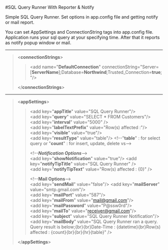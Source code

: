#SQL Query Runner With Reporter & Notify

Simple SQL Query Runner. Set options in app.config file and getting notify or mail report.

You can set AppSettings and ConnectionString tags into app.config file. Application runs your sql query at your specifying time. After that it reports as notify popup window or mail.

----------


> &lt;**connectionStrings**&gt;
> 		
> 
> > &lt;add name="**DefaultConnection**" connectionString="Server=[**ServerName**];Database=**Northwind**;Trusted_Connection=**true**;"/&gt;
> 
> &lt;/**connectionStrings**&gt;


----------

 

> &lt;**appSettings**&gt;
> 
> > &lt;add key="**appTitle**" value="SQL Query Runner"/&gt; 	
> > &lt;add key="**query**" value="SELECT * FROM Customers"/&gt; 	
> > &lt;add key="**interval**" value="5000" /&gt; 	
> > &lt;add key="**labelTextPrefix**" value="Row(s) affected :"/&gt; 	
> > &lt;add key="**visible**" value="true"/&gt; 	
> > &lt;add key="**resultType**" value="table"/&gt; &lt;!--"**table**" : for select query or "**count**" : for
> > insert, update, delete vs--&gt;
> > 
> > &lt;!--***Notification Options***--&gt; 	
> > &lt;add key="**showNotification**" value="true"/&gt; 
> > &lt;add key="**notifyTipTitle**" value="SQL Query Runner" /&gt; 	
> > &lt;add key="**notifyTipText**" value="Row(s) affected : {0}" /&gt;
> > 
> > &lt;!--**Mail Options**--&gt; 	
> > &lt;add key="**sendMail**" value="false"/&gt;
> > &lt;add key="**mailServer**" value="smtp.gmail.com"/&gt; 	
> > &lt;add key="**mailPort**" value="587"/&gt; 	
> > &lt;add key="**mailFrom**" value="mail@gmail.com"/&gt; 	
> > &lt;add key="**mailPassword**" value="P@ssw0rd"/&gt; 	
> > &lt;add key="**mailTo**" value="receiver@gmail.com"/&gt; 	
> > &lt;add key="**subject**" value="SQL Query Runner Notification"/&gt;  
> > &lt;add key="**mailBody**" value="SQL Query Runner ran a query. Query result is below;{br}{br}Date-Time : {datetime}{br}Row(s)
> > affected : {count}{br}{br}{hr}{table}" /&gt;
> 
> &lt;/**appSettings**&gt;
